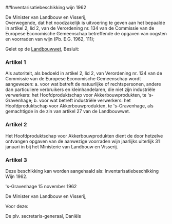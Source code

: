 <meta http-equiv='Content-Type' content='text/html; charset=utf-8' />

##Inventarisatiebeschikking wijn 1962

De Minister van Landbouw en Visserij,  
Overwegende, dat het noodzakelijk is uitvoering te geven aan het bepaalde in artikel 2, lid 2, van de Verordening nr. 134 van de Commissie van de Europese Economische Gemeenschap betreffende de opgaven van oogsten en voorraden van wijn (Pb. E.G. 1962, 111);

Gelet op de [Landbouwwet](../../../../../wet/landbouwwet/BWBR0002252/README.md),
Besluit:    

### Artikel  1  

Als autoriteit, als bedoeld in artikel 2, lid 2, van Verordening nr. 134 van de Commissie van de Europese Economische Gemeenschap wordt aangewezen: a. voor wat betreft de natuurlijke of rechtspersonen, andere dan particuliere verbruikers en kleinhandelaren, die niet zijn industriële verwerkers:  het Hoofdproduktschap voor Akkerbouwprodukten, te 's-Gravenhage;  b. voor wat betreft industriële verwerkers:   het Hoofdproduktschap voor Akkerbouwprodukten, te 's-Gravenhage, als gemachtigde in de zin van artikel 27 van de Landbouwwet.   

### Artikel  2  

Het Hoofdproduktschap voor Akkerbouwprodukten dient de door hetzelve ontvangen opgaven van de aanwezige voorraden wijn jaarlijks uiterlijk 31 januari in bij het Ministerie van Landbouw en Visserij. 

### Artikel  3  

Deze beschikking kan worden aangehaald als: Inventarisatiebeschikking Wijn 1962. 

's-Gravenhage 
15 november 1962    

De 
Minister van Landbouw en Visserij,  

Voor deze: 

De
plv. secretaris-generaal, 
Daniëls      
